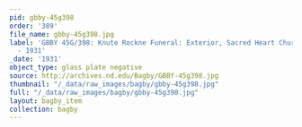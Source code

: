 ```yaml
---
pid: gbby-45g398
order: '389'
file_name: gbby-45g398.jpg
label: 'GBBY 45G/398: Knute Rockne Funeral: Exterior, Sacred Heart Church Basilica
  - 1931'
_date: '1931'
object_type: glass plate negative
source: http://archives.nd.edu/Bagby/GBBY-45g398.jpg
thumbnail: "/_data/raw_images/bagby/gbby-45g398.jpg"
full: "/_data/raw_images/bagby/gbby-45g398.jpg"
layout: bagby_item
collection: bagby
---
```

